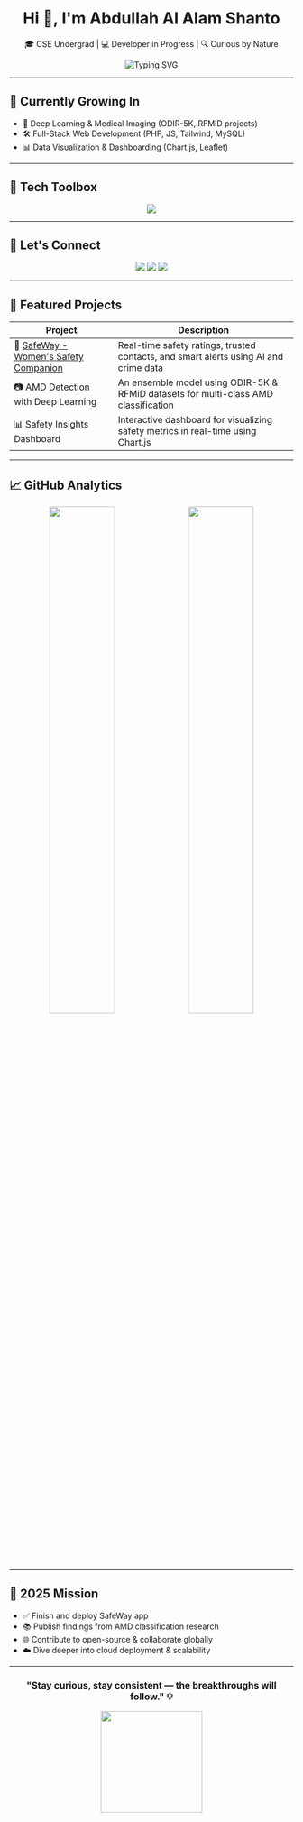 <h1 align="center">Hi 👋, I'm Abdullah Al Alam Shanto</h1>

<p align="center">
  🎓 CSE Undergrad | 💻 Developer in Progress | 🔍 Curious by Nature
</p>

<p align="center">
  <img src="https://readme-typing-svg.demolab.com?font=JetBrains+Mono&weight=500&size=22&pause=1000&color=F97316&center=true&vCenter=true&width=650&lines=Exploring+code+to+solve+real-world+problems.;Passionate+about+AI%2C+Web+Dev+%26+System+Design.;Learning.+Building.+Iterating+Every+Day." alt="Typing SVG" />
</p>

---

## 🌱 Currently Growing In
- 🔬 Deep Learning & Medical Imaging (ODIR-5K, RFMiD projects)
- 🛠️ Full-Stack Web Development (PHP, JS, Tailwind, MySQL)
- 📊 Data Visualization & Dashboarding (Chart.js, Leaflet)

---

## 🧰 Tech Toolbox

<p align="center">
  <img src="https://skillicons.dev/icons?i=py,java,cpp,html,css,js,php,mysql,nodejs,bootstrap,tailwind,react" />
</p>

---

## 🔗 Let's Connect

<p align="center">
  <a href="https://linkedin.com/in/abdullahalalam"><img src="https://img.shields.io/badge/LinkedIn-blue?style=for-the-badge&logo=linkedin" /></a>
  <a href="https://www.facebook.com/abdullah.shanto.12"><img src="https://img.shields.io/badge/Facebook-1877F2?style=for-the-badge&logo=facebook&logoColor=white" /></a>
  <a href="mailto:abdullahshanto12@gmail.com"><img src="https://img.shields.io/badge/Email-D14836?style=for-the-badge&logo=gmail&logoColor=white" /></a>
</p>

---

## 📌 Featured Projects

| Project | Description |
|--------|-------------|
| 🔐 [SafeWay - Women's Safety Companion](https://github.com/AbdullahShanto12/SafeWay) | Real-time safety ratings, trusted contacts, and smart alerts using AI and crime data |
| 📷 AMD Detection with Deep Learning | An ensemble model using ODIR-5K & RFMiD datasets for multi-class AMD classification |
| 📊 Safety Insights Dashboard | Interactive dashboard for visualizing safety metrics in real-time using Chart.js |

---

## 📈 GitHub Analytics

<p align="center">
  <img src="https://github-readme-stats.vercel.app/api?username=AbdullahShanto12&show_icons=true&theme=tokyonight&hide_border=true" width="48%" />
  <img src="https://github-readme-stats.vercel.app/api/top-langs/?username=AbdullahShanto12&layout=compact&theme=tokyonight&hide_border=true" width="48%" />
</p>

---

## 🚀 2025 Mission

- ✅ Finish and deploy SafeWay app
- 📚 Publish findings from AMD classification research
- 🌐 Contribute to open-source & collaborate globally
- ☁️ Dive deeper into cloud deployment & scalability

---

<h3 align="center">"Stay curious, stay consistent — the breakthroughs will follow." 💡</h3>

<p align="center">
  <img src="https://media.giphy.com/media/LMt9638dO8dftAjtco/giphy.gif" width="180"/>
</p>
